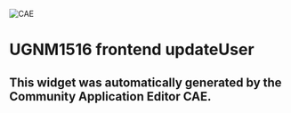 ![CAE](https://github.com/CAE-Community-Application-Editor/frontendComponent-UGNM1516-frontend-updateUser/blob/gh-pages/img/logo.png)  

UGNM1516 frontend updateUser
===================


This widget was automatically generated by the Community Application Editor CAE.  
---------------
